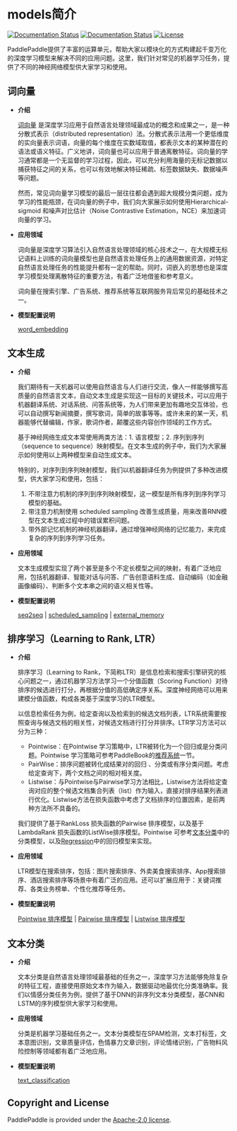 
# models简介

[![Documentation Status](https://img.shields.io/badge/docs-latest-brightgreen.svg?style=flat)](https://github.com/PaddlePaddle/models)
[![Documentation Status](https://img.shields.io/badge/中文文档-最新-brightgreen.svg)](https://github.com/PaddlePaddle/models)
[![License](https://img.shields.io/badge/license-Apache%202-blue.svg)](LICENSE)

PaddlePaddle提供了丰富的运算单元，帮助大家以模块化的方式构建起千变万化的深度学习模型来解决不同的应用问题。这里，我们针对常见的机器学习任务，提供了不同的神经网络模型供大家学习和使用。

## 词向量

- **介绍**

	[词向量](https://github.com/PaddlePaddle/book/blob/develop/04.word2vec/README.cn.md) 是深度学习应用于自然语言处理领域最成功的概念和成果之一，是一种分散式表示（distributed representation）法。分散式表示法用一个更低维度的实向量表示词语，向量的每个维度在实数域取值，都表示文本的某种潜在的语法或语义特征。广义地讲，词向量也可以应用于普通离散特征。词向量的学习通常都是一个无监督的学习过程，因此，可以充分利用海量的无标记数据以捕获特征之间的关系，也可以有效地解决特征稀疏、标签数据缺失、数据噪声等问题。

	然而，常见词向量学习模型的最后一层往往都会遇到超大规模分类问题，成为学习的性能瓶颈，在词向量的例子中，我们向大家展示如何使用Hierarchical-sigmoid 和噪声对比估计（Noise Contrastive Estimation，NCE）来加速词向量的学习。

- **应用领域**

	词向量是深度学习算法引入自然语言处理领域的核心技术之一，在大规模无标记语料上训练的词向量模型也是自然语言处理任务上的通用数据资源，对特定自然语言处理任务的性能提升都有一定的帮助。同时，词嵌入的思想也是深度学习模型处理离散特征的重要方法，有着广泛地借鉴和参考意义。

	词向量在搜索引擎、广告系统、推荐系统等互联网服务背后常见的基础技术之一。

- **模型配置说明**

	[word_embedding](https://github.com/PaddlePaddle/models/tree/develop/word_embedding)
## 文本生成

- **介绍**

	我们期待有一天机器可以使用自然语言与人们进行交流，像人一样能够撰写高质量的自然语言文本，自动文本生成是实现这一目标的关键技术，可以应用于机器翻译系统、对话系统、问答系统等，为人们带来更加有趣地交互体验，也可以自动撰写新闻摘要，撰写歌词，简单的故事等等。或许未来的某一天，机器能够代替编辑，作家，歌词作者，颠覆这些内容创作领域的工作方式。

	基于神经网络生成文本常使用两类方法：1. 语言模型；2. 序列到序列（sequence to sequence）映射模型。在文本生成的例子中，我们为大家展示如何使用以上两种模型来自动生成文本。

	特别的，对序列到序列映射模型，我们以机器翻译任务为例提供了多种改进模型，供大家学习和使用，包括：
	1. 不带注意力机制的序列到序列映射模型，这一模型是所有序列到序列学习模型的基础。
	2. 带注意力机制使用 scheduled sampling 改善生成质量，用来改善RNN模型在文本生成过程中的错误累积问题。
	3. 带外部记忆机制的神经机器翻译，通过增强神经网络的记忆能力，来完成复杂的序列到序列学习任务。


- **应用领域**

	文本生成模型实现了两个甚至是多个不定长模型之间的映射，有着广泛地应用，包括机器翻译、智能对话与问答、广告创意语料生成、自动编码（如金融画像编码）、判断多个文本串之间的语义相关性等。

- **模型配置说明**

	[seq2seq](https://github.com/PaddlePaddle/models/tree/develop/seq2seq) | [scheduled_sampling](https://github.com/PaddlePaddle/models/tree/develop/scheduled_sampling) | [external_memory](https://github.com/PaddlePaddle/models/tree/develop/mt_with_external_memory)

## 排序学习（Learning to Rank, LTR）

- **介绍**

	排序学习（Learning to Rank，下简称LTR）是信息检索和搜索引擎研究的核心问题之一，通过机器学习方法学习一个分值函数（Scoring Function）对待排序的候选进行打分，再根据分值的高低确定序关系。深度神经网络可以用来建模分值函数，构成各类基于深度学习的LTR模型。

	以信息检索任务为例，给定查询以及检索到的候选文档列表，LTR系统需要按照查询与候选文档的相关性，对候选文档进行打分并排序。LTR学习方法可以分为三种：

	- Pointwise：在Pointwise 学习策略中，LTR被转化为一个回归或是分类问题。Pointwise 学习策略可参考PaddleBook的[推荐系统](https://github.com/PaddlePaddle/book/blob/develop/05.recommender_system/README.cn.md)一节。
	- PairWise：排序问题被转化成结果对的回归 、分类或有序分类问题。考虑给定查询下，两个文档之间的相对相关度。
	- Listwise：与Pointwise与Pairwise学习方法相比，Listwise方法将给定查询对应的整个候选文档集合列表（list）作为输入，直接对排序结果列表进行优化。Listwise方法在损失函数中考虑了文档排序的位置因素，是前两种方法所不具备的。

	我们提供了基于RankLoss 损失函数的Pairwise 排序模型，以及基于LambdaRank 损失函数的ListWise排序模型。Pointwise 可参考[文本分类](https://github.com/llxxxll/models/tree/b762b41e0330dbbbb73b83ddba0417ac48c73593/text_classification)中的分类模型，以及[Regression](https://github.com/llxxxll/models/tree/b762b41e0330dbbbb73b83ddba0417ac48c73593/text_classification)中的回归模型来实现。

- **应用领域**

	LTR模型在搜索排序，包括：图片搜索排序、外卖美食搜索排序、App搜索排序、酒店搜索排序等场景中有着广泛的应用。还可以扩展应用于：关键词推荐、各类业务榜单、个性化推荐等任务。

- **模型配置说明**

	[Pointwise 排序模型](https://github.com/PaddlePaddle/book/blob/develop/05.recommender_system/README.cn.md)
 | [Pairwise 排序模型]() | [Listwise 排序模型]()

## 文本分类

- **介绍**

	文本分类是自然语言处理领域最基础的任务之一，深度学习方法能够免除复杂的特征工程，直接使用原始文本作为输入，数据驱动地最优化分类准确率。我们以情感分类任务为例，提供了基于DNN的非序列文本分类模型，基CNN和LSTM的序列模型供大家学习和使用。

- **应用领域**

	分类是机器学习基础任务之一。文本分类模型在SPAM检测，文本打标签，文本意图识别，文章质量评估，色情暴力文章识别，评论情绪识别，广告物料风险控制等领域都有着广泛地应用。

- **模型配置说明**

	[text_classification](https://github.com/PaddlePaddle/models/tree/develop/text_classification)

## Copyright and License
PaddlePaddle is provided under the [Apache-2.0 license](LICENSE).
